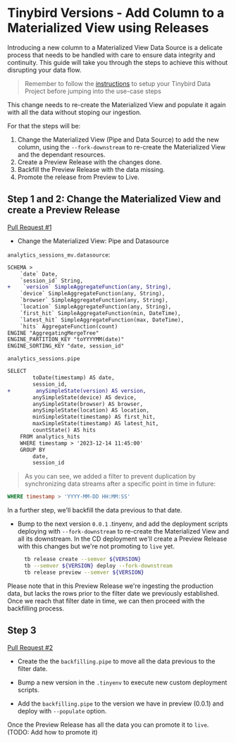 # Tinybird Versions - Add Column to a Materialized View using Releases

Introducing a new column to a Materialized View Data Source is a delicate process that needs to be handled with care to ensure data integrity and continuity. This guide will take you through the steps to achieve this without disrupting your data flow.

> Remember to follow the [instructions](../README.md) to setup your Tinybird Data Project before jumping into the use-case steps

This change needs to re-create the Materialized View and populate it again with all the data without stoping our ingestion.

For that the steps will be:

1. Change the Materialized View (Pipe and Data Source) to add the new column, using the `--fork-downstream` to re-create the Materialized View and the dependant resources.
2. Create a Preview Release with the changes done.
3. Backfill the Preview Release with the data missing.
4. Promote the release from Preview to Live.

## Step 1 and 2: Change the Materialized View and create a Preview Release

[Pull Request #1](https://github.com/tinybirdco/use-case-examples/pull/113/files)

- Change the Materialized View: Pipe and Datasource

`analytics_sessions_mv.datasource`:
```diff
SCHEMA >
    `date` Date,
    `session_id` String,
+    `version` SimpleAggregateFunction(any, String),
    `device` SimpleAggregateFunction(any, String),
    `browser` SimpleAggregateFunction(any, String),
    `location` SimpleAggregateFunction(any, String),
    `first_hit` SimpleAggregateFunction(min, DateTime),
    `latest_hit` SimpleAggregateFunction(max, DateTime),
    `hits` AggregateFunction(count)
ENGINE "AggregatingMergeTree"
ENGINE_PARTITION_KEY "toYYYYMM(date)"
ENGINE_SORTING_KEY "date, session_id"
```

`analytics_sessions.pipe`
```diff
SELECT
        toDate(timestamp) AS date,
        session_id,
+        anySimpleState(version) AS version,
        anySimpleState(device) AS device,
        anySimpleState(browser) AS browser,
        anySimpleState(location) AS location,
        minSimpleState(timestamp) AS first_hit,
        maxSimpleState(timestamp) AS latest_hit,
        countState() AS hits
    FROM analytics_hits
    WHERE timestamp > '2023-12-14 11:45:00'
    GROUP BY
        date,
        session_id
```

> As you can see, we added a filter to prevent duplication by synchronizing data streams after a specific point in time in future:
  ```sql
  WHERE timestamp > 'YYYY-MM-DD HH:MM:SS'
  ```
  In a further step, we'll backfill the data previous to that date.

- Bump to the next version `0.0.1` .tinyenv, and add the deployment scripts deploying with `--fork-downstream` to re-create the Materialized View and all its downstream. 
  In the CD deployment we'll create a Preview Release with this changes but we're not promoting to `live` yet.

  ```sh
    tb release create --semver ${VERSION}
    tb --semver ${VERSION} deploy --fork-downstream
    tb release preview --semver ${VERSION}
  ```

Please note that in this Preview Release we're ingesting the production data, but lacks the rows prior to the filter date we previously established. Once we reach that filter date in time, we can then proceed with the backfilling process.

## Step 3

[Pull Request #2](https://github.com/tinybirdco/use-case-examples/pull/114/files)

- Create the the `backfilling.pipe` to move all the data previous to the filter date.

- Bump a new version in the `.tinyenv` to execute new custom deployment scripts. 

- Add the `backfilling.pipe` to the version we have in preview (0.0.1) and deploy with `--populate` option.

Once the Preview Release has all the data you can promote it to `live`. (TODO: Add how to promote it)